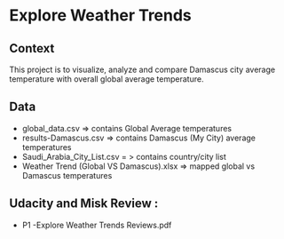 # Explore Weather Trends

## Context

This project is to visualize, analyze and compare Damascus city average temperature with overall global average temperature.

## Data

* global_data.csv => contains Global Average temperatures
* results-Damascus.csv => contains Damascus (My City) average temperatures
* Saudi_Arabia_City_List.csv = > contains country/city list
* Weather Trend (Global VS Damascus).xlsx => mapped global vs Damascus temperatures

## Udacity and Misk Review :
* P1 -Explore Weather Trends Reviews.pdf
